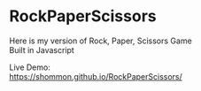 # RockPaperScissors
Here is my version of Rock, Paper, Scissors Game\
Built in Javascript 

Live Demo:\
https://shommon.github.io/RockPaperScissors/

